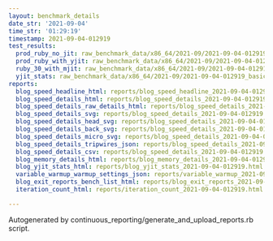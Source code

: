 ```yaml
---
layout: benchmark_details
date_str: '2021-09-04'
time_str: '01:29:19'
timestamp: 2021-09-04-012919
test_results:
  prod_ruby_no_jit: raw_benchmark_data/x86_64/2021-09/2021-09-04-012919_basic_benchmark_prod_ruby_no_jit.json
  prod_ruby_with_yjit: raw_benchmark_data/x86_64/2021-09/2021-09-04-012919_basic_benchmark_prod_ruby_with_yjit.json
  ruby_30_with_mjit: raw_benchmark_data/x86_64/2021-09/2021-09-04-012919_basic_benchmark_ruby_30_with_mjit.json
  yjit_stats: raw_benchmark_data/x86_64/2021-09/2021-09-04-012919_basic_benchmark_yjit_stats.json
reports:
  blog_speed_headline_html: reports/blog_speed_headline_2021-09-04-012919.html
  blog_speed_details_html: reports/blog_speed_details_2021-09-04-012919.html
  blog_speed_details_raw_details_html: reports/blog_speed_details_2021-09-04-012919.raw_details.html
  blog_speed_details_svg: reports/blog_speed_details_2021-09-04-012919.svg
  blog_speed_details_head_svg: reports/blog_speed_details_2021-09-04-012919.head.svg
  blog_speed_details_back_svg: reports/blog_speed_details_2021-09-04-012919.back.svg
  blog_speed_details_micro_svg: reports/blog_speed_details_2021-09-04-012919.micro.svg
  blog_speed_details_tripwires_json: reports/blog_speed_details_2021-09-04-012919.tripwires.json
  blog_speed_details_csv: reports/blog_speed_details_2021-09-04-012919.csv
  blog_memory_details_html: reports/blog_memory_details_2021-09-04-012919.html
  blog_yjit_stats_html: reports/blog_yjit_stats_2021-09-04-012919.html
  variable_warmup_warmup_settings_json: reports/variable_warmup_2021-09-04-012919.warmup_settings.json
  blog_exit_reports_bench_list_html: reports/blog_exit_reports_2021-09-04-012919.bench_list.html
  iteration_count_html: reports/iteration_count_2021-09-04-012919.html

---
```

Autogenerated by continuous_reporting/generate_and_upload_reports.rb script.
